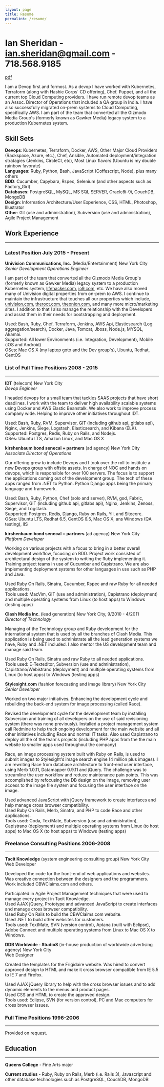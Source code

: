 ```yaml
---
layout: page
title: Resume
permalink: /resume/
---
```


# Ian Sheridan - [ian.sheridan@gmail.com](mailto:ian.sheridan@gmail.com) - 718.568.9185
[pdf](http://www.savagevines.com/20170529_ian-sheridan_resume.pdf)

I am a Devop first and formost. As a devop I have worked with Kubernetes, Terraform (along with Hashie Corps' CD offering), Chef, Puppet, and all the current top Cloud Computing providers. I have run remote devop teams as an Assoc. Director of Operations that included a QA group in India. I have also successfully migrated on-prem systems to Cloud Computing, specifically AWS. I am part of the team that converted all the Gizmodo Media Group's (formerly known as Gawker Media) legacy system to a production Kubernetes system.

## Skill Sets

**Devops**: Kubernetes, Terraform, Docker, AWS, Other Major Cloud Providers (Rackspace, Azure, etc.), Chef, Ansible, Automated deployment/integration stratagies (Jenkins, CircleCI, etc), Most Linux flavors (Ubuntu is my double rainbow favorate)  
**Languages**: Ruby, Python, Bash, JavaScript (Coffescript, Node), plus many others  
**BDD**: Cucumber, Capybara, Rspec, Selenium (and other aspects such as Factory_Girl)  
**Databases**: PostgreSQL, MySQL, MS SQL SERVER, Oracle8i-9i, CouchDB, MongoDB  
**Design**:  Information Architecture/User Experience, CSS, HTML, Photoshop, Illustrator  
**Other**: Git (use and administration), Subversion (use and administration), Agile Project Management

## Work Experience

---

### Latest Position July 2015 - Present

**Univision Communications, Inc.** (Media/Entertainment) New York City  
*Senior Development Operations Engineer*

I am part of the team that converted all the Gizmodo Media Group's (formerly known as Gawker Media) legacy system to a production Kubernetes system, [lifehacker.com](http://lifehacker.com), [io9.com](http://io9.com), etc. We have also moved many of Univision digital properties from on-prem to AWS. I continue to maintain the infrastructure that touches all our properties which include, [univision.com](http://univision.com), [theroot.com](http://theroot.com), [theonion.com](http://theonion.com), and many more micro/marketing sites. I addition to that I also manage the relationship with the Developers and assist them in their needs for bootstrapping and deployment.

Used: Bash, Ruby, Chef, Terraform, Jenkins, AWS Api, Elasticsearch (Log aggregation/search), Docker, Java, Tomcat, Jboss, Node.js, MYSQL, Akamai.  
Supported: All lower Environments (i.e. Integration, Development), Mobile (iOS and Android)  
OSes: Mac OS X (my laptop goto and the Dev group's), Ubuntu, Redhat, CentOS

### List of Full Time Positions 2008 - 2015

---

**IDT** (telecom) New York City  
*Devop Engineer*

I headed devops for a small team that tackles SAAS projects that have short deadlines. I work with the team to deliver high availability scalable systems using Docker and AWS Elastic Beanstalk. We also work to improve process company wide. Helping to improve other initiatives throughout IDT.

Used: Bash, Ruby, RVM, Supervisor, GIT (including github api, gitlabs api), Nginx, Jenkins, Siege, Logstash, Elasticsearch, and Kibana (ELK).
Supported: Postgres, Redis, Ruby on Rails, and Nodejs.  
OSes: Ubuntu LTS, Amazon Linux, and Mac OS X

**kirshenbaum bond senecal + partners** (ad agency) New York City  
*Associate Director of Operations*

Our offering grew to include Devops and I took over the roll to institute a new Devops group with offsite assets. In charge of NOC and hands on devops, which is responsible for over 100 servers. The focus is to support the applications coming out of the development group. The tech of these apps ranged from .NET to Python. Python Django apps being the primary language and framework.

Used: Bash, Ruby, Python, Chef (solo and server), RVM, god, Fabric, Supervisor, GIT (including github api, gitlabs api), Nginx, Jenkins, Zenoss, Siege, and Logstash.  
Supported: Postgres, Redis, Django, Ruby on Rails, Yii, and Sitecore.  
OSes: Ubuntu LTS, Redhat 6.5, CentOS 6.5, Mac OS X, ans Windows (QA testing), IIS

**kirshenbaum bond senecal + partners** (ad agency) New York City  
*Platform Developer*

Working on various projects with a focus to bring in a better overall development workflow, focusing on BDD. Project work consisted of architectural design of the system to writing the Ruby implementing it. Training project teams in use of Cucumber and Capistrano. We are also implementing deployment systems for other languages in use such as PHP and Java.

Used Ruby On Rails, Sinatra, Cucumber, Rspec and raw Ruby for all needed applications.  
Tools used: MacVim, GIT (use and administration), Capistrano (deployment) and multiple operating systems from Linux (to host apps) to Windows (testing apps)

**Clash Media Inc.** (lead generation) New York City, 9/2010 - 4/2011  
*Director of Technology*

Managing of the Technology group and Ruby development for the international system that is used by all the branches of Clash Media. This application is being used to administrate all the lead generation systems we have, Ruby and .NET included. I also mentor the US development team and manage said team.

Used Ruby On Rails, Sinatra and raw Ruby to all needed applications.  
Tools used: E-Texteditor, Subversion (use and administration), Capistrano/Webistrano (deployment) and multiple operating systems from Linux (to host apps) to Windows (testing apps)

**Stylesight.com** (fashion forecasting and image library) New York City  
*Senior Developer*

Worked on two major initiatives. Enhancing the development cycle and rebuilding the back-end system for image processing (called Race).

Revised the development cycle for the development team by installing Subversion and training of all developers on the use of said revisioning system (there was none previously). Installed a project management system call Redmine to help track ongoing development for the main website and all other initiatives including Race and normal IT tasks. Also used Capistrano to deploy all the of the team's projects (including PHP apps from the the main website to smaller apps used throughout the company)

Race, an image processing system built with Ruby on Rails, is used to submit images to Stylesight's image search engine (4 million plus images). I am rewriting Race from database architecture to front-end user interface, using Merb 1.0.11, Datamapper 0.9.11 and jQuery. The challenge was to streamline the user workflow and reduce maintenance pain points. This was accomplished by refocusing the DB design on the image, removing user access to the image file system and focusing the user interface on the image.

Used advanced JavaScript with jQuery framework to create interfaces and help manage cross browser compatibility.  
Used Ruby On Rails, Merb, Sinatra, and PHP to code Race and other applications.  
Tools used: Coda, TextMate, Subversion (use and administration), Capistrano (deployment) and multiple operating systems from Linux (to host apps) to Mac OS X (to host apps) to Windows (testing apps)

### Freelance Consulting Positions 2006-2008

---

**Tacit Knowledge** (system engineering consulting group) New York City  
Web Developer

Developed the code for the front-end of web applications and websites. Was creative connection between the designers and the programmers. Work included CBWClaims.com and others.

Participated in Agile Project Management techniques that were used to manage every project in Tacit Knowledge.  
Used AJAX jQuery, Prototype and advanced JavaScript to create interfaces and manage cross browser compatibility.  
Used Ruby On Rails to build the CBWClaims.com website.  
Used .NET to build other websites for customers.  
Tools used: TextMate, SVN (version control), Aptana (built with Eclipse), Adobe Connect and multiple operating systems from Linux to Mac OS X to Windows.

**DDB Worldwide - Studio8** (in-house production of worldwide advertising agency) New York City  
Web Designer

Created the templates for the Frigidaire website. Was hired to convert approved design to HTML and make it cross browser compatible from IE 5.5 to IE 7 and Firefox.

Used AJAX jQuery library to help with the cross browser issues and to add dynamic elements to the menus and product pages.  
Used CSS and HTML to create the approved design.  
Tools used: Eclipse, SVN (for version control), PC and Mac computers for cross browser issues.

### Full Time Positions 1996-2006

---

Provided on request.

## Education

---

**Queens College** - Fine Arts major

**Current studies** - Ruby, Ruby on Rails, Merb (i.e. Rails 3), Javascript and other database technologies such as PostgreSQL, CouchDB, MongoDB

